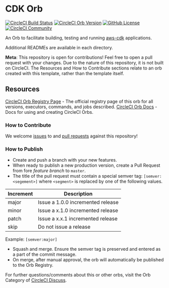 # CDK Orb
[![CircleCI Build Status](https://circleci.com/gh/myhelix/cdk-orb.svg?style=shield "CircleCI Build Status")](https://circleci.com/gh/myhelix/cdk-orb) [![CircleCI Orb Version](https://img.shields.io/badge/endpoint.svg?url=https://badges.circleci.io/orb/helix/cdk)](https://circleci.com/orbs/registry/orb/helix/cdk) [![GitHub License](https://img.shields.io/badge/license-MIT-lightgrey.svg)](https://raw.githubusercontent.com/myhelix/cdk-orb/master/LICENSE) [![CircleCI Community](https://img.shields.io/badge/community-CircleCI%20Discuss-343434.svg)](https://discuss.circleci.com/c/ecosystem/orbs)

An Orb to facilitate building, testing and running [aws-cdk](https://github.com/aws/aws-cdk) applications.

Additional READMEs are available in each directory.

**Meta**: This repository is open for contributions! Feel free to open a pull request with your changes. Due to the nature of this repository, it is not built on CircleCI. The Resources and How to Contribute sections relate to an orb created with this template, rather than the template itself.

## Resources

[CircleCI Orb Registry Page](https://circleci.com/developer/orbs/orb/myhelix/cdk) - The official registry page of this orb for all versions, executors, commands, and jobs described.
[CircleCI Orb Docs](https://circleci.com/docs/2.0/orb-intro/#section=configuration) - Docs for using and creating CircleCI Orbs.

### How to Contribute

We welcome [issues](https://github.com/myhelix/cdk-orb/issues) to and [pull requests](https://github.com/myhelix/cdk-orb/pulls) against this repository!

### How to Publish
* Create and push a branch with your new features.
* When ready to publish a new production version, create a Pull Request from fore _feature branch_ to `master`.
* The title of the pull request must contain a special semver tag: `[semver:<segement>]` where `<segment>` is replaced by one of the following values.

| Increment | Description|
| ----------| -----------|
| major     | Issue a 1.0.0 incremented release|
| minor     | Issue a x.1.0 incremented release|
| patch     | Issue a x.x.1 incremented release|
| skip      | Do not issue a release|

Example: `[semver:major]`

* Squash and merge. Ensure the semver tag is preserved and entered as a part of the commit message.
* On merge, after manual approval, the orb will automatically be published to the Orb Registry.


For further questions/comments about this or other orbs, visit the Orb Category of [CircleCI Discuss](https://discuss.circleci.com/c/orbs).

